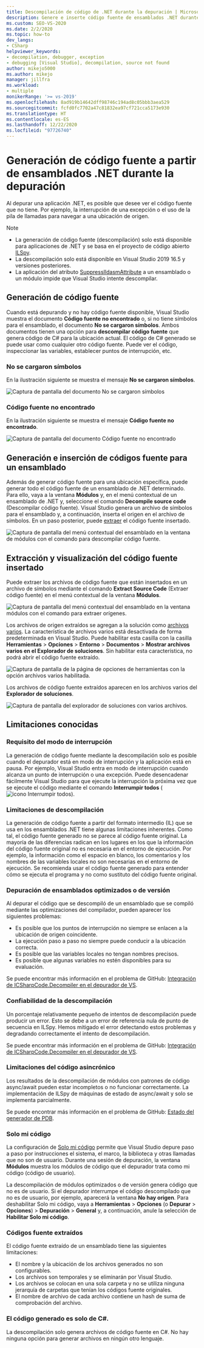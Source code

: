 ```yaml
---
title: Descompilación de código de .NET durante la depuración | Microsoft Docs
description: Genere e inserte código fuente de ensamblados .NET durante la depuración en Visual Studio. Extraiga y visualice el código fuente insertado.
ms.custom: SEO-VS-2020
ms.date: 2/2/2020
ms.topic: how-to
dev_langs:
- CSharp
helpviewer_keywords:
- decompilation, debugger, exception
- debugging [Visual Studio], decompilation, source not found
author: mikejo5000
ms.author: mikejo
manager: jillfra
ms.workload:
- multiple
monikerRange: '>= vs-2019'
ms.openlocfilehash: 8ad919b14642dff98746c194ad8c05bbb3aea529
ms.sourcegitcommit: fcfd0fc7702a47c81832ea97cf721cca5173e930
ms.translationtype: HT
ms.contentlocale: es-ES
ms.lasthandoff: 12/22/2020
ms.locfileid: "97726740"
---
```

# <a name="generate-source-code-from-net-assemblies-while-debugging"></a>Generación de código fuente a partir de ensamblados .NET durante la depuración

Al depurar una aplicación .NET, es posible que desee ver el código fuente que no tiene. Por ejemplo, la interrupción de una excepción o el uso de la pila de llamadas para navegar a una ubicación de origen.

> [!NOTE]
> * La generación de código fuente (descompilación) solo está disponible para aplicaciones de .NET y se basa en el proyecto de código abierto [ILSpy](https://github.com/icsharpcode/ILSpy).
> * La descompilación solo está disponible en Visual Studio 2019 16.5 y versiones posteriores.
> * La aplicación del atributo [SuppressIldasmAttribute](/dotnet/api/system.runtime.compilerservices.suppressildasmattribute) a un ensamblado o un módulo impide que Visual Studio intente descompilar.

## <a name="generate-source-code"></a>Generación de código fuente

Cuando está depurando y no hay código fuente disponible, Visual Studio muestra el documento **Código fuente no encontrado** o, si no tiene símbolos para el ensamblado, el documento **No se cargaron símbolos**. Ambos documentos tienen una opción para **descompilar código fuente** que genera código de C# para la ubicación actual. El código de C# generado se puede usar como cualquier otro código fuente. Puede ver el código, inspeccionar las variables, establecer puntos de interrupción, etc.

### <a name="no-symbols-loaded"></a>No se cargaron símbolos

En la ilustración siguiente se muestra el mensaje **No se cargaron símbolos**.

![Captura de pantalla del documento No se cargaron símbolos](media/decompilation-no-symbol-found.png)

### <a name="source-not-found"></a>Código fuente no encontrado

En la ilustración siguiente se muestra el mensaje **Código fuente no encontrado**.

![Captura de pantalla del documento Código fuente no encontrado](media/decompilation-no-source-found.png)

## <a name="generate-and-embed-sources-for-an-assembly"></a>Generación e inserción de códigos fuente para un ensamblado

Además de generar código fuente para una ubicación específica, puede generar todo el código fuente de un ensamblado de .NET determinado. Para ello, vaya a la ventana **Módulos** y, en el menú contextual de un ensamblado de .NET y, seleccione el comando **Decompile source code** (Descompilar código fuente). Visual Studio genera un archivo de símbolos para el ensamblado y, a continuación, inserta el origen en el archivo de símbolos. En un paso posterior, puede [extraer](#extract-and-view-the-embedded-source-code) el código fuente insertado.

![Captura de pantalla del menú contextual del ensamblado en la ventana de módulos con el comando para descompilar código fuente.](media/decompilation-decompile-source-code.png)

## <a name="extract-and-view-the-embedded-source-code"></a>Extracción y visualización del código fuente insertado

Puede extraer los archivos de código fuente que están insertados en un archivo de símbolos mediante el comando **Extract Source Code** (Extraer código fuente) en el menú contextual de la ventana **Módulos**.

![Captura de pantalla del menú contextual del ensamblado en la ventana módulos con el comando para extraer orígenes.](media/decompilation-extract-source-code.png)

Los archivos de origen extraídos se agregan a la solución como [archivos varios](../ide/reference/miscellaneous-files.md). La característica de archivos varios está desactivada de forma predeterminada en Visual Studio. Puede habilitar esta casilla con la casilla **Herramientas** > **Opciones** > **Entorno** > **Documentos** > **Mostrar archivos varios en el Explorador de soluciones**. Sin habilitar esta característica, no podrá abrir el código fuente extraído.

![Captura de pantalla de la página de opciones de herramientas con la opción archivos varios habilitada.](media/decompilation-tools-options-misc-files.png)

Los archivos de código fuente extraídos aparecen en los archivos varios del **Explorador de soluciones**.

![Captura de pantalla del explorador de soluciones con varios archivos.](media/decompilation-solution-explorer.png)

## <a name="known-limitations"></a>Limitaciones conocidas

### <a name="requires-break-mode"></a>Requisito del modo de interrupción

La generación de código fuente mediante la descompilación solo es posible cuando el depurador está en modo de interrupción y la aplicación está en pausa. Por ejemplo, Visual Studio entra en modo de interrupción cuando alcanza un punto de interrupción o una excepción. Puede desencadenar fácilmente Visual Studio para que ejecute la interrupción la próxima vez que se ejecute el código mediante el comando **Interrumpir todos** (![icono Interrumpir todos](media/decompilation-break-all.png)).

### <a name="decompilation-limitations"></a>Limitaciones de descompilación

La generación de código fuente a partir del formato intermedio (IL) que se usa en los ensamblados .NET tiene algunas limitaciones inherentes. Como tal, el código fuente generado no se parece al código fuente original. La mayoría de las diferencias radican en los lugares en los que la información del código fuente original no es necesaria en el entorno de ejecución. Por ejemplo, la información como el espacio en blanco, los comentarios y los nombres de las variables locales no son necesarias en el entorno de ejecución. Se recomienda usar el código fuente generado para entender cómo se ejecuta el programa y no como sustituto del código fuente original.

### <a name="debug-optimized-or-release-assemblies"></a>Depuración de ensamblados optimizados o de versión

Al depurar el código que se descompiló de un ensamblado que se compiló mediante las optimizaciones del compilador, pueden aparecer los siguientes problemas:
- Es posible que los puntos de interrupción no siempre se enlacen a la ubicación de origen coincidente.
- La ejecución paso a paso no siempre puede conducir a la ubicación correcta.
- Es posible que las variables locales no tengan nombres precisos.
- Es posible que algunas variables no estén disponibles para su evaluación.

Se puede encontrar más información en el problema de GitHub: [Integración de ICSharpCode.Decompiler en el depurador de VS](https://github.com/icsharpcode/ILSpy/issues/1901).

### <a name="decompilation-reliability"></a>Confiabilidad de la descompilación

Un porcentaje relativamente pequeño de intentos de descompilación puede producir un error. Esto se debe a un error de referencia nula de punto de secuencia en ILSpy.  Hemos mitigado el error detectando estos problemas y degradando correctamente el intento de descompilación.

Se puede encontrar más información en el problema de GitHub: [Integración de ICSharpCode.Decompiler en el depurador de VS](https://github.com/icsharpcode/ILSpy/issues/1901).

### <a name="limitations-with-async-code"></a>Limitaciones del código asincrónico

Los resultados de la descompilación de módulos con patrones de código async/await pueden estar incompletos o no funcionar correctamente. La implementación de ILSpy de máquinas de estado de async/await y solo se implementa parcialmente. 

Se puede encontrar más información en el problema de GitHub: [Estado del generador de PDB](https://github.com/icsharpcode/ILSpy/issues/1422).

### <a name="just-my-code"></a>Solo mi código

La configuración de [Solo mi código](./just-my-code.md) permite que Visual Studio depure paso a paso por instrucciones el sistema, el marco, la biblioteca y otras llamadas que no son de usuario. Durante una sesión de depuración, la ventana **Módulos** muestra los módulos de código que el depurador trata como mi código (código de usuario).

La descompilación de módulos optimizados o de versión genera código que no es de usuario. Si el depurador interrumpe el código descompilado que no es de usuario, por ejemplo, aparecerá la ventana **No hay origen**. Para deshabilitar Solo mi código, vaya a **Herramientas** > **Opciones** (o **Depurar** > **Opciones**) > **Depuración** > **General** y, a continuación, anule la selección de **Habilitar Solo mi código**.

### <a name="extracted-sources"></a>Códigos fuente extraídos

El código fuente extraído de un ensamblado tiene las siguientes limitaciones:
- El nombre y la ubicación de los archivos generados no son configurables.
- Los archivos son temporales y se eliminarán por Visual Studio.
- Los archivos se colocan en una sola carpeta y no se utiliza ninguna jerarquía de carpetas que tenían los códigos fuente originales.
- El nombre de archivo de cada archivo contiene un hash de suma de comprobación del archivo.

### <a name="generated-code-is-c-only"></a>El código generado es solo de C#.
La descompilación solo genera archivos de código fuente en C#. No hay ninguna opción para generar archivos en ningún otro lenguaje.
